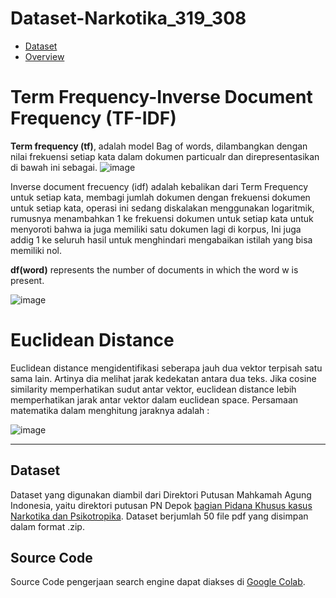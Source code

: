 # Dataset-Narkotika_319_308
*   [Dataset](https://github.com/n11bhq/Dataset-Narkotika_-319_308/tree/main/Dataset)
*   [Overview](https://github.com/n11bhq/Dataset-Narkotika_-319_308/tree/main/Overview)

# Term Frequency-Inverse Document Frequency (TF-IDF)
**Term frequency (tf)**, adalah model Bag of words, dilambangkan dengan nilai frekuensi setiap kata dalam dokumen particualr dan direpresentasikan di bawah ini sebagai.
![image](https://user-images.githubusercontent.com/8701464/130260732-31e928d5-0c4a-4915-a671-1b4564783c58.png)

Inverse document frecuency (idf) adalah kebalikan dari Term Frequency untuk setiap kata, membagi jumlah dokumen dengan frekuensi dokumen untuk setiap kata, operasi ini sedang diskalakan menggunakan logaritmik, rumusnya menambahkan 1 ke frekuensi dokumen untuk setiap kata untuk menyoroti bahwa ia juga memiliki satu dokumen lagi di korpus,  Ini juga addig 1 ke seluruh hasil untuk menghindari mengabaikan istilah yang bisa memiliki nol.

**df(word)** represents the number of documents in which the word w is present.

![image](https://user-images.githubusercontent.com/8701464/130260766-f5734ce8-6981-49d3-861b-97eec6c6a559.png)

# Euclidean Distance
Euclidean distance mengidentifikasi seberapa jauh dua vektor terpisah satu sama lain. Artinya dia melihat jarak kedekatan antara dua teks. Jika cosine similarity memperhatikan sudut antar vektor, euclidean distance lebih memperhatikan jarak antar vektor dalam euclidean space. Persamaan matematika dalam menghitung jaraknya adalah : 

![image](https://www.datavedas.com/wp-content/uploads/2018/04/image001-4-1080x191.png)

---
## Dataset
 Dataset yang digunakan diambil dari Direktori Putusan Mahkamah Agung Indonesia, yaitu direktori putusan PN Depok [bagian Pidana Khusus kasus Narkotika dan Psikotropika]( https://putusan3.mahkamahagung.go.id/direktori/index/pengadilan/pn-depok/kategori/narkotika-dan-psikotropika-1/page/52.html). Dataset berjumlah 50 file pdf yang disimpan dalam format .zip.
 
 ## Source Code
 Source Code pengerjaan search engine dapat diakses di [Google Colab](https://colab.research.google.com/drive/15i9GJ1Ac0AvqtrtWUcHrB-1lEtbWLtmA?usp=sharing).
